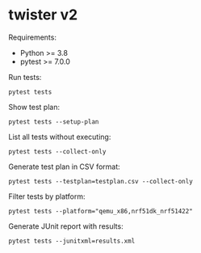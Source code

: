 # twister v2

Requirements:

- Python >= 3.8
- pytest >= 7.0.0

Run tests:
```
pytest tests
```

Show test plan:
```
pytest tests --setup-plan
```

List all tests without executing:
```
pytest tests --collect-only
```

Generate test plan in CSV format:
```
pytest tests --testplan=testplan.csv --collect-only
```

Filter tests by platform:
```
pytest tests --platform="qemu_x86,nrf51dk_nrf51422"
```

Generate JUnit report with results:
```
pytest tests --junitxml=results.xml
```
